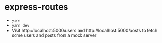 # express-routes

- `yarn`
- `yarn dev`
- Visit http://localhost:5000/users and http://localhost:5000/posts to fetch some users and posts from a mock server
